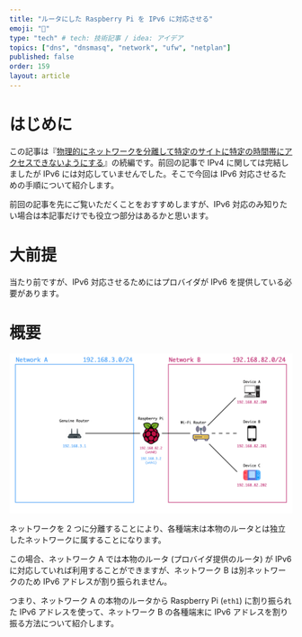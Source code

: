 ```yaml
---
title: "ルータにした Raspberry Pi を IPv6 に対応させる"
emoji: "🦔"
type: "tech" # tech: 技術記事 / idea: アイデア
topics: ["dns", "dnsmasq", "network", "ufw", "netplan"]
published: false
order: 159
layout: article
---
```


# はじめに
この記事は『[物理的にネットワークを分離して特定のサイトに特定の時間帯にアクセスできないようにする](https://zenn.dev/noraworld/articles/network-isolation)』の続編です。前回の記事で IPv4 に関しては完結しましたが IPv6 には対応していませんでした。そこで今回は IPv6 対応させるための手順について紹介します。

前回の記事を先にご覧いただくことをおすすめしますが、IPv6 対応のみ知りたい場合は本記事だけでも役立つ部分はあるかと思います。



# 大前提
当たり前ですが、IPv6 対応させるためにはプロバイダが IPv6 を提供している必要があります。



# 概要
![independent network](https://raw.githubusercontent.com/noraworld/developers-blog-media-ja/master/network-isolation/independent_network.jpeg)

ネットワークを 2 つに分離することにより、各種端末は本物のルータとは独立したネットワークに属することになります。

この場合、ネットワーク A では本物のルータ (プロバイダ提供のルータ) が IPv6 に対応していれば利用することができますが、ネットワーク B は別ネットワークのため IPv6 アドレスが割り振られません。

つまり、ネットワーク A の本物のルータから Raspberry Pi (`eth1`) に割り振られた IPv6 アドレスを使って、ネットワーク B の各種端末に IPv6 アドレスを割り振る方法について紹介します。



#
